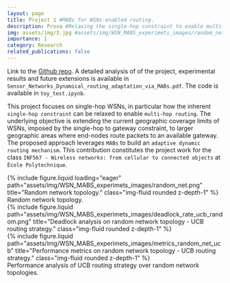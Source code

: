 ```yaml
---
layout: page
title: Project 1 #MABs for WSNs-enabled routing.
description: Prova #Relaxing the single-hop constraint to enable multi-hop routing. Multi-Armed Bandits (MABs), Wireless Sensor Networks (WSNs).
img: assets/img/3.jpg #assets/img/WSN_MABS_experimets_images/random_net.jpg
importance: 1
category: Research
related_publications: false
---
```


Link to the [Github repo](https://github.com/emanuelemengoli/MABs-Dynamic-Routing-WSNs).
A detailed analysis of of the project, experimental results and future extensions is available in `Sensor_Networks_Dynamical_routing_adaptation_via_MABs.pdf`.
The code is available in `toy_test.ipynb`.

This project focuses on single-hop WSNs, in particular how the inherent `single-hop constraint` can be relaxed to enable `multi-hop routing`. The underlying objective is extending the current geographic coverage limits of WSNs, imposed by the single-hop to gateway constraint, to larger geographic areas where end-nodes route packets to an available gateway. 
The proposed approach leverages `MABs` to build an `adaptive dynamic routing mechanism`. This contribution constitutes the project work for the class `INF567 - Wireless networks: from cellular to connected objects` at `École Polytechnique`. 

<div class="row">
    <div class="col-sm mt-3 mt-md-0">
        {% include figure.liquid loading="eager" path="assets/img/WSN_MABS_experimets_images/random_net.png" title="Random network topology." class="img-fluid rounded z-depth-1" %}
    </div>
</div>
<div class="caption">
    Random network topology.
</div>

<div class="row justify-content-sm-center">
    <div class="col-sm mt-3 mt-md-0">
        {% include figure.liquid path="assets/img/WSN_MABS_experimets_images/deadlock_rate_ucb_random.png" title="Deadlock analysis on random network topology - UCB routing strategy." class="img-fluid rounded z-depth-1" %}
    </div>
    <div class="col-sm mt-3 mt-md-0">
        {% include figure.liquid path="assets/img/WSN_MABS_experimets_images/metrics_random_net_ucb" title="Performance metrics on random network topology - UCB routing strategy." class="img-fluid rounded z-depth-1" %}
    </div>
</div>
<div class="caption">
    Performance analysis of UCB routing strategy over random network topologies.
</div>


